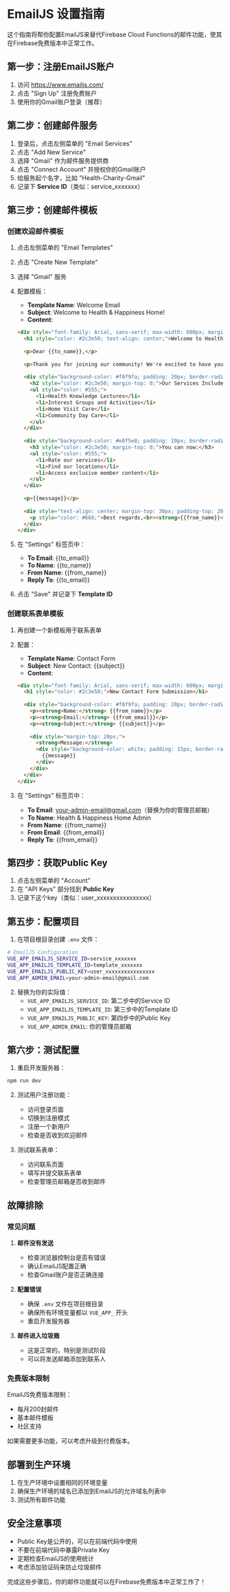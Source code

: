 # EmailJS 设置指南

这个指南将帮你配置EmailJS来替代Firebase Cloud Functions的邮件功能，使其在Firebase免费版本中正常工作。

## 第一步：注册EmailJS账户

1. 访问 https://www.emailjs.com/
2. 点击 "Sign Up" 注册免费账户
3. 使用你的Gmail账户登录（推荐）

## 第二步：创建邮件服务

1. 登录后，点击左侧菜单的 "Email Services"
2. 点击 "Add New Service"
3. 选择 "Gmail" 作为邮件服务提供商
4. 点击 "Connect Account" 并授权你的Gmail账户
5. 给服务起个名字，比如 "Health-Charity-Gmail"
6. 记录下 **Service ID**（类似：service_xxxxxxx）

## 第三步：创建邮件模板

### 创建欢迎邮件模板
1. 点击左侧菜单的 "Email Templates"
2. 点击 "Create New Template"
3. 选择 "Gmail" 服务
4. 配置模板：
   - **Template Name**: Welcome Email
   - **Subject**: Welcome to Health & Happiness Home!
   - **Content**: 
   ```html
   <div style="font-family: Arial, sans-serif; max-width: 600px; margin: 0 auto; padding: 20px;">
     <h1 style="color: #2c3e50; text-align: center;">Welcome to Health & Happiness Home!</h1>
     
     <p>Dear {{to_name}},</p>
     
     <p>Thank you for joining our community! We're excited to have you as part of our family.</p>
     
     <div style="background-color: #f8f9fa; padding: 20px; border-radius: 8px; margin: 20px 0;">
       <h2 style="color: #2c3e50; margin-top: 0;">Our Services Include:</h2>
       <ul style="color: #555;">
         <li>Health Knowledge Lectures</li>
         <li>Interest Groups and Activities</li>
         <li>Home Visit Care</li>
         <li>Community Day Care</li>
       </ul>
     </div>
     
     <div style="background-color: #e8f5e8; padding: 20px; border-radius: 8px; margin: 20px 0;">
       <h3 style="color: #2c3e50; margin-top: 0;">You can now:</h3>
       <ul style="color: #555;">
         <li>Rate our services</li>
         <li>Find our locations</li>
         <li>Access exclusive member content</li>
       </ul>
     </div>
     
     <p>{{message}}</p>
     
     <div style="text-align: center; margin-top: 30px; padding-top: 20px; border-top: 1px solid #eee;">
       <p style="color: #666;">Best regards,<br><strong>{{from_name}}</strong></p>
     </div>
   </div>
   ```

5. 在 "Settings" 标签页中：
   - **To Email**: {{to_email}}
   - **To Name**: {{to_name}}
   - **From Name**: {{from_name}}
   - **Reply To**: {{to_email}}

6. 点击 "Save" 并记录下 **Template ID**

### 创建联系表单模板
1. 再创建一个新模板用于联系表单
2. 配置：
   - **Template Name**: Contact Form
   - **Subject**: New Contact: {{subject}}
   - **Content**:
   ```html
   <div style="font-family: Arial, sans-serif; max-width: 600px; margin: 0 auto; padding: 20px;">
     <h1 style="color: #2c3e50;">New Contact Form Submission</h1>
     
     <div style="background-color: #f8f9fa; padding: 20px; border-radius: 8px;">
       <p><strong>Name:</strong> {{from_name}}</p>
       <p><strong>Email:</strong> {{from_email}}</p>
       <p><strong>Subject:</strong> {{subject}}</p>
       
       <div style="margin-top: 20px;">
         <strong>Message:</strong>
         <div style="background-color: white; padding: 15px; border-radius: 4px; margin-top: 10px; border-left: 4px solid #007bff;">
           {{message}}
         </div>
       </div>
     </div>
   </div>
   ```

3. 在 "Settings" 标签页中：
   - **To Email**: your-admin-email@gmail.com（替换为你的管理员邮箱）
   - **To Name**: Health & Happiness Home Admin
   - **From Name**: {{from_name}}
   - **From Email**: {{from_email}}
   - **Reply To**: {{from_email}}

## 第四步：获取Public Key

1. 点击左侧菜单的 "Account"
2. 在 "API Keys" 部分找到 **Public Key**
3. 记录下这个key（类似：user_xxxxxxxxxxxxxxxx）

## 第五步：配置项目

1. 在项目根目录创建 `.env` 文件：
```bash
# EmailJS Configuration
VUE_APP_EMAILJS_SERVICE_ID=service_xxxxxxx
VUE_APP_EMAILJS_TEMPLATE_ID=template_xxxxxxx
VUE_APP_EMAILJS_PUBLIC_KEY=user_xxxxxxxxxxxxxxxx
VUE_APP_ADMIN_EMAIL=your-admin-email@gmail.com
```

2. 替换为你的实际值：
   - `VUE_APP_EMAILJS_SERVICE_ID`: 第二步中的Service ID
   - `VUE_APP_EMAILJS_TEMPLATE_ID`: 第三步中的Template ID
   - `VUE_APP_EMAILJS_PUBLIC_KEY`: 第四步中的Public Key
   - `VUE_APP_ADMIN_EMAIL`: 你的管理员邮箱

## 第六步：测试配置

1. 重启开发服务器：
```bash
npm run dev
```

2. 测试用户注册功能：
   - 访问登录页面
   - 切换到注册模式
   - 注册一个新用户
   - 检查是否收到欢迎邮件

3. 测试联系表单：
   - 访问联系页面
   - 填写并提交联系表单
   - 检查管理员邮箱是否收到邮件

## 故障排除

### 常见问题

1. **邮件没有发送**
   - 检查浏览器控制台是否有错误
   - 确认EmailJS配置正确
   - 检查Gmail账户是否正确连接

2. **配置错误**
   - 确保 `.env` 文件在项目根目录
   - 确保所有环境变量都以 `VUE_APP_` 开头
   - 重启开发服务器

3. **邮件进入垃圾箱**
   - 这是正常的，特别是测试阶段
   - 可以将发送邮箱添加到联系人

### 免费版本限制

EmailJS免费版本限制：
- 每月200封邮件
- 基本邮件模板
- 社区支持

如果需要更多功能，可以考虑升级到付费版本。

## 部署到生产环境

1. 在生产环境中设置相同的环境变量
2. 确保生产环境的域名已添加到EmailJS的允许域名列表中
3. 测试所有邮件功能

## 安全注意事项

- Public Key是公开的，可以在前端代码中使用
- 不要在前端代码中暴露Private Key
- 定期检查EmailJS的使用统计
- 考虑添加验证码来防止垃圾邮件

完成这些步骤后，你的邮件功能就可以在Firebase免费版本中正常工作了！

